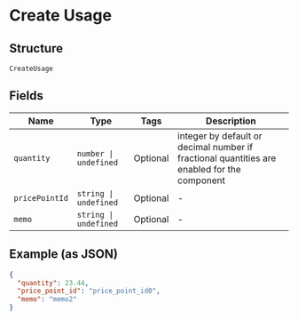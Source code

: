 
# Create Usage

## Structure

`CreateUsage`

## Fields

| Name | Type | Tags | Description |
|  --- | --- | --- | --- |
| `quantity` | `number \| undefined` | Optional | integer by default or decimal number if fractional quantities are enabled for the component |
| `pricePointId` | `string \| undefined` | Optional | - |
| `memo` | `string \| undefined` | Optional | - |

## Example (as JSON)

```json
{
  "quantity": 23.44,
  "price_point_id": "price_point_id0",
  "memo": "memo2"
}
```


